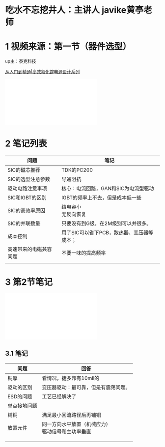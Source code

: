 # 吃水不忘挖井人：主讲人 javike黄亭老师





# 1 视频来源：第一节（器件选型）

up主：泰克科技 

[从入门到精通|高效氮化镓电源设计系列](https://www.bilibili.com/video/BV14741137Lw?p=3&vd_source=c2be8338d4b678c88b6063b99e6e36de)

<iframe src="//player.bilibili.com/player.html?aid=88662787&bvid=BV14741137Lw&cid=151459557&page=3" scrolling="no" border="0" frameborder="no" framespacing="0" allowfullscreen="true"> </iframe>



# 2 笔记列表

| 问题                   | 笔记                                       |
| ---------------------- | ------------------------------------------ |
| SIC的磁芯推荐          | TDK的PC200                                 |
| SIC的选型注意参数      | 导通阻抗                                   |
| 驱动电路注意事项       | 核心：电流回路，GAN和SIC为电流型驱动       |
| SIC和IGBT的区别        | IGBT的频率上不去，但是成本低一些           |
| SIC的高效率原因        | 结电容小<br>无反向恢复                     |
| SIC的并联数量          | 只要没有到G级，在2M级别可以并很多。        |
| 成本控制               | 用了SIC可以省下PCB，散热器，变压器等成本； |
| 高速带来的电磁兼容问题 | 不要一味的提高频率                         |
|                        |                                            |

# 3 第2节笔记

<iframe src="//player.bilibili.com/player.html?aid=88891370&bvid=BV197411u7WX&cid=151841900&page=2" scrolling="no" border="0" frameborder="no" framespacing="0" allowfullscreen="true"> </iframe>

## 3.1 笔记

| 问题         | 回答                                                 |
| ------------ | ---------------------------------------------------- |
| 铜厚         | 看情况，捷多邦有10mil的                              |
| 驱动的区别   | 变压器驱动：最可靠，但是有震荡问题。                 |
| ESD的问题    | 工艺已经解决了                                       |
| 单点接地问题 |                                                      |
| 铺铜         | 满足最小回流路径后再铺铜                             |
| 放置元件     | 同一方向水平放置（机械应力）<br>驱动信号和主功率垂直 |
|              |                                                      |
|              |                                                      |
|              |                                                      |

